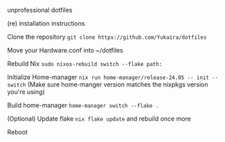 unprofessional dotfiles



(re) installation instructions
   
  Clone the repository `git clone https://github.com/Yukaira/dotfiles`

  Move your Hardware.conf into ~/dotfiles
  
  Rebuild Nix `sudo nixos-rebuild switch --flake path:`
  
  Initialize Home-manager `nix run home-manager/release-24.05 -- init --switch` (Make sure home-manger version matches the nixpkgs version you're using)
  
  Build home-manager `home-manager switch --flake .`
  
  (Optional) Update flake `nix flake update` and rebuild once more
  
  Reboot
